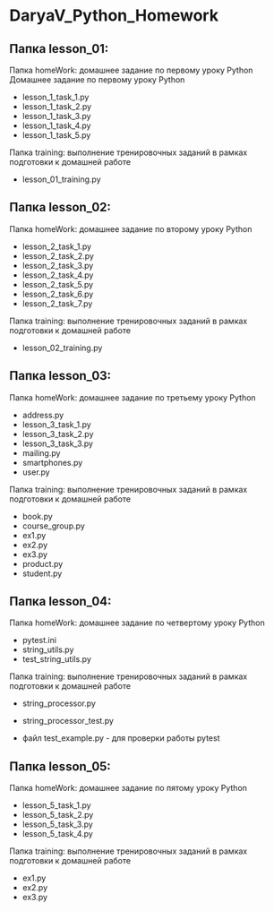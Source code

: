 # DaryaV_Python_Homework

## Папка lesson_01:
Папка homeWork: домашнее задание по первому уроку Python
Домашнее задание по первому уроку Python
* lesson_1_task_1.py
* lesson_1_task_2.py
* lesson_1_task_3.py
* lesson_1_task_4.py
* lesson_1_task_5.py

Папка training: выполнение тренировочных заданий в рамках подготовки к домашней работе
* lesson_01_training.py

## Папка lesson_02:
Папка homeWork: домашнее задание по второму уроку Python
* lesson_2_task_1.py
* lesson_2_task_2.py
* lesson_2_task_3.py
* lesson_2_task_4.py
* lesson_2_task_5.py
* lesson_2_task_6.py
* lesson_2_task_7.py

Папка training: выполнение тренировочных заданий в рамках подготовки к домашней работе
* lesson_02_training.py

## Папка lesson_03:
Папка homeWork: домашнее задание по третьему уроку Python
* address.py
* lesson_3_task_1.py
* lesson_3_task_2.py
* lesson_3_task_3.py
* mailing.py
* smartphones.py
* user.py

Папка training: выполнение тренировочных заданий в рамках подготовки к домашней работе
* book.py
* course_group.py
* ex1.py
* ex2.py
* ex3.py
* product.py
* student.py

## Папка lesson_04:
Папка homeWork: домашнее задание по четвертому уроку Python
* pytest.ini
* string_utils.py
* test_string_utils.py

Папка training: выполнение тренировочных заданий в рамках подготовки к домашней работе
* string_processor.py
* string_processor_test.py

* файл test_example.py - для проверки работы pytest

## Папка lesson_05:
Папка homeWork: домашнее задание по пятому уроку Python
* lesson_5_task_1.py
* lesson_5_task_2.py
* lesson_5_task_3.py
* lesson_5_task_4.py

Папка training: выполнение тренировочных заданий в рамках подготовки к домашней работе
* ex1.py
* ex2.py
* ex3.py
